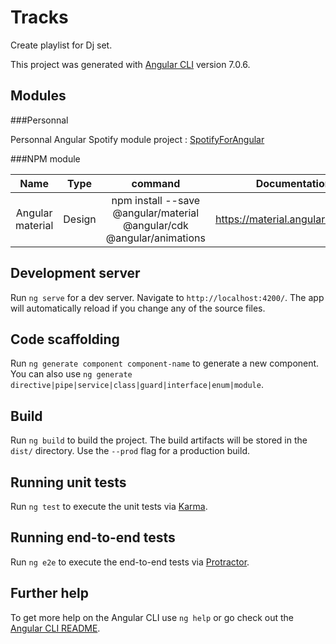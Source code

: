 # Tracks

Create playlist for Dj set.

This project was generated with [Angular CLI](https://github.com/angular/angular-cli) version 7.0.6.

## Modules

###Personnal

Personnal Angular Spotify module project : [SpotifyForAngular](https://github.com/maximeancellin/spotifyForAngular)

###NPM module

| Name | Type | command | Documentation |
| :--: | :--: | :-----: | :-----------: |
| Angular material | Design | npm install --save @angular/material @angular/cdk @angular/animations | https://material.angular.io/guides |

## Development server

Run `ng serve` for a dev server. Navigate to `http://localhost:4200/`. The app will automatically reload if you change any of the source files.

## Code scaffolding

Run `ng generate component component-name` to generate a new component. You can also use `ng generate directive|pipe|service|class|guard|interface|enum|module`.

## Build

Run `ng build` to build the project. The build artifacts will be stored in the `dist/` directory. Use the `--prod` flag for a production build.

## Running unit tests

Run `ng test` to execute the unit tests via [Karma](https://karma-runner.github.io).

## Running end-to-end tests

Run `ng e2e` to execute the end-to-end tests via [Protractor](http://www.protractortest.org/).

## Further help

To get more help on the Angular CLI use `ng help` or go check out the [Angular CLI README](https://github.com/angular/angular-cli/blob/master/README.md).
